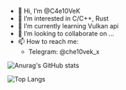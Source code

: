 - 👋 Hi, I’m @C4e10VeK
- 👀 I’m interested in C/C++, Rust
- 🌱 I’m currently learning Vulkan api
- 💞️ I’m looking to collaborate on ...
- 📫 How to reach me:
  - Telegram: @che10vek_x

![Anurag's GitHub stats](https://github-readme-stats.vercel.app/api?username=C4e10VeK&count_private=false&show_icons=true&theme=dracula)

![Top Langs](https://github-readme-stats.vercel.app/api/top-langs/?username=C4e10VeK&hide=css,html,shell,javascript,c%23&theme=dracula&layout=compact)

<!---
C4e10VeK/C4e10VeK is a ✨ special ✨ repository because its `README.md` (this file) appears on your GitHub profile.
You can click the Preview link to take a look at your changes.
--->
